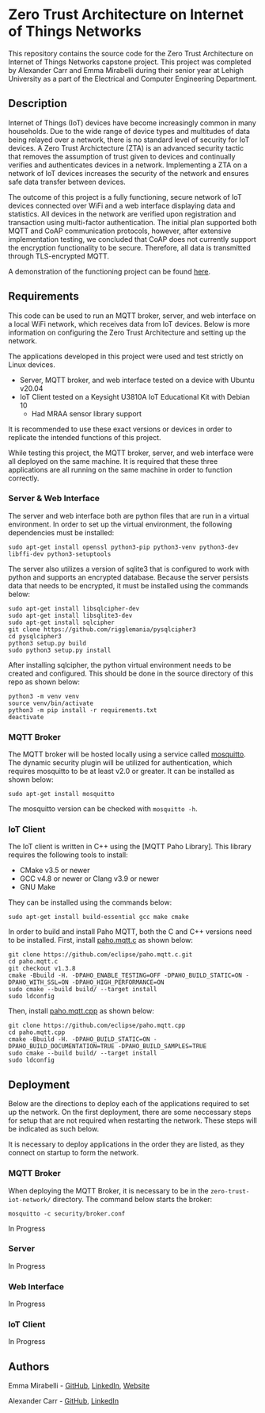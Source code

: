 # Zero Trust Architecture on Internet of Things Networks

This repository contains the source code for the Zero Trust Architecture on Internet of Things Networks capstone project.  This project was completed by Alexander Carr and Emma Mirabelli during their senior year at Lehigh University as a part of the Electrical and Computer Engineering Department.

## Description

Internet of Things (IoT) devices have become increasingly common in many households.  Due to the wide range of device types and multitudes of data being relayed over a network, there is no standard level of security for IoT devices.  A Zero Trust Archictecture (ZTA) is an advanced security tactic that removes the assumption of trust given to devices and continually verifies and authenticates devices in a network.  Implementing a ZTA on a network of IoT devices increases the security of the network and ensures safe data transfer between devices.

The outcome of this project is a fully functioning, secure network of IoT devices connected over WiFi and a web interface displaying data and statistics.  All devices in the network are verified upon registration and transaction using multi-factor authentication.  The initial plan supported both MQTT and CoAP communication protocols, however, after extensive implementation testing, we concluded that CoAP does not currently support the encryption functionality to be secure.  Therefore, all data is transmitted through TLS-encrypted MQTT.

A demonstration of the functioning project can be found [here](https://www.youtube.com/watch?v=nJFPdWGKYn4).
 
## Requirements

This code can be used to run an MQTT broker, server, and web interface on a local WiFi network, which receives data from IoT devices.  Below is more information on configuring the Zero Trust Architecture and setting up the network.

The applications developed in this project were used and test strictly on Linux devices.

* Server, MQTT broker, and web interface tested on a device with Ubuntu v20.04
* IoT Client tested on a Keysight U3810A IoT Educational Kit with Debian 10
  * Had MRAA sensor library support

It is recommended to use these exact versions or devices in order to replicate the intended functions of this project.

While testing this project, the MQTT broker, server, and web interface were all deployed on the same machine.  It is required that these three applications are all running on the same machine in order to function correctly.

### Server & Web Interface

The server and web interface both are python files that are run in a virtual environment.  In order to set up the virtual environment, the following dependencies must be installed:

```
sudo apt-get install openssl python3-pip python3-venv python3-dev libffi-dev python3-setuptools
```

The server also utilizes a version of sqlite3 that is configured to work with python and supports an encrypted database.  Because the server persists data that needs to be encrypted, it must be installed using the commands below:

```
sudo apt-get install libsqlcipher-dev
sudo apt-get install libsqlite3-dev
sudo apt-get install sqlcipher
git clone https://github.com/rigglemania/pysqlcipher3
cd pysqlcipher3
python3 setup.py build
sudo python3 setup.py install
```

After installing sqlcipher, the python virtual environment needs to be created and configured.  This should be done in the source directory of this repo as shown below:

```
python3 -m venv venv
source venv/bin/activate
python3 -m pip install -r requirements.txt
deactivate
```

### MQTT Broker

The MQTT broker will be hosted locally using a service called [mosquitto](https://mosquitto.org/).  The dynamic security plugin will be utilized for authentication, which requires mosquitto to be at least v2.0 or greater.  It can be installed as shown below:

```
sudo apt-get install mosquitto
```

The mosquitto version can be checked with ```mosquitto -h```.

### IoT Client

The IoT client is written in C++ using the [MQTT Paho Library].  This library requires the following tools to install:

* CMake v3.5 or newer
* GCC v4.8 or newer or Clang v3.9 or newer
* GNU Make

They can be installed using the commands below:

```
sudo apt-get install build-essential gcc make cmake
```

In order to build and install Paho MQTT, both the C and C++ versions need to be installed.  First, install [paho.mqtt.c](https://github.com/eclipse/paho.mqtt.c) as shown below:

```
git clone https://github.com/eclipse/paho.mqtt.c.git
cd paho.mqtt.c
git checkout v1.3.8
cmake -Bbuild -H. -DPAHO_ENABLE_TESTING=OFF -DPAHO_BUILD_STATIC=ON -DPAHO_WITH_SSL=ON -DPAHO_HIGH_PERFORMANCE=ON
sudo cmake --build build/ --target install
sudo ldconfig
```

Then, install [paho.mqtt.cpp]() as shown below:

```
git clone https://github.com/eclipse/paho.mqtt.cpp
cd paho.mqtt.cpp
cmake -Bbuild -H. -DPAHO_BUILD_STATIC=ON -DPAHO_BUILD_DOCUMENTATION=TRUE -DPAHO_BUILD_SAMPLES=TRUE
sudo cmake --build build/ --target install
sudo ldconfig
```

## Deployment

Below are the directions to deploy each of the applications required to set up the network.  On the first deployment, there are some neccessary steps for setup that are not required when restarting the network.  These steps will be indicated as such below.

It is necessary to deploy applications in the order they are listed, as they connect on startup to form the network.

### MQTT Broker

When deploying the MQTT Broker, it is necessary to be in the ```zero-trust-iot-network/``` directory.  The command below starts the broker:

```
mosquitto -c security/broker.conf
```

In Progress

### Server

In Progress

### Web Interface

In Progress

### IoT Client

In Progress

## Authors

Emma Mirabelli - [GitHub](https://github.com/emm422/), [LinkedIn](https://www.linkedin.com/in/emmamirabelli/), [Website](https://emmamirabelli.com/)

Alexander Carr - [GitHub](https://github.com/JAlexanderCarr/), [LinkedIn](https://www.linkedin.com/in/jalexandercarr/)
